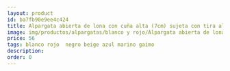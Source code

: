 ```yaml
---
layout: product
id: ba7fb90e9ee4c424
title: Alpargata abierta de lona con cuña alta (7cm) sujeta con tira al talón
image: img/productos/alpargatas/blanco y rojo/Alpargata abierta de lona con cuña alta (7cm) sujeta con tira al talón=56 =blanco rojo  negro beige azul marino gaimo.webp
price: 56 
tags: blanco rojo  negro beige azul marino gaimo
description: 
order: 0
---
```

